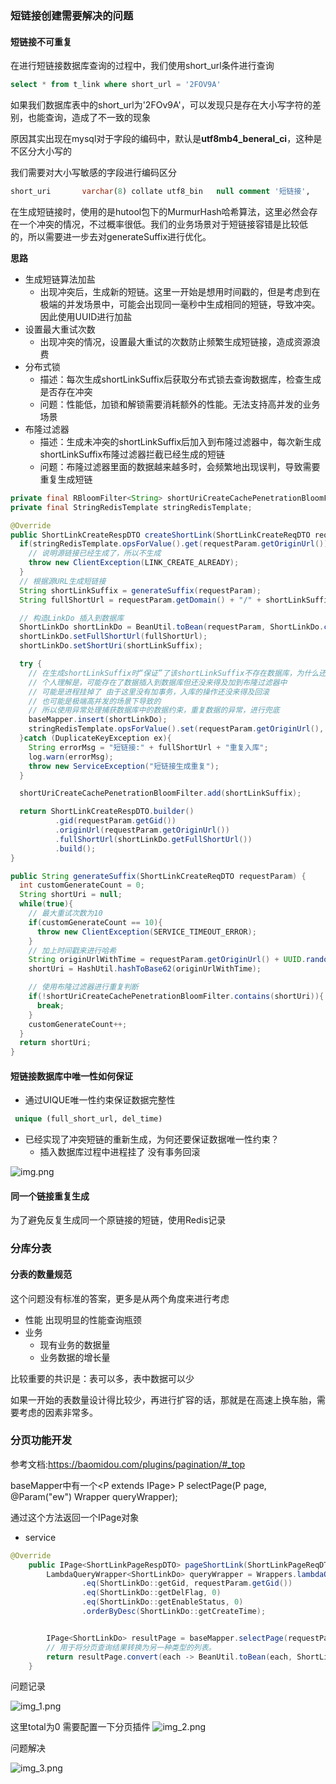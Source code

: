 ### 短链接创建需要解决的问题
#### 短链接不可重复
在进行短链接数据库查询的过程中，我们使用short_url条件进行查询
```sql
select * from t_link where short_url = '2FOV9A'
```
如果我们数据库表中的short_url为'2FOv9A'，可以发现只是存在大小写字符的差别，也能查询，造成了不一致的现象

原因其实出现在mysql对于字段的编码中，默认是**utf8mb4_beneral_ci**，这种是不区分大小写的

我们需要对大小写敏感的字段进行编码区分

```sql
short_uri       varchar(8) collate utf8_bin   null comment '短链接',
```

在生成短链接时，使用的是hutool包下的MurmurHash哈希算法，这里必然会存在一个冲突的情况，不过概率很低。我们的业务场景对于短链接容错是比较低
的，所以需要进一步去对generateSuffix进行优化。

**思路**
- 生成短链算法加盐
  - 出现冲突后，生成新的短链。这里一开始是想用时间戳的，但是考虑到在极端的并发场景中，可能会出现同一毫秒中生成相同的短链，导致冲突。因此使用UUID进行加盐
- 设置最大重试次数
  - 出现冲突的情况，设置最大重试的次数防止频繁生成短链接，造成资源浪费
- 分布式锁
  - 描述：每次生成shortLinkSuffix后获取分布式锁去查询数据库，检查生成是否存在冲突
  - 问题：性能低，加锁和解锁需要消耗额外的性能。无法支持高并发的业务场景
- 布隆过滤器
  - 描述：生成未冲突的shortLinkSuffix后加入到布隆过滤器中，每次新生成shortLinkSuffix布隆过滤器拦截已经生成的短链
  - 问题：布隆过滤器里面的数据越来越多时，会频繁地出现误判，导致需要重复生成短链

```java
private final RBloomFilter<String> shortUriCreateCachePenetrationBloomFilter;
private final StringRedisTemplate stringRedisTemplate;

@Override
public ShortLinkCreateRespDTO createShortLink(ShortLinkCreateReqDTO requestParam) {
  if(stringRedisTemplate.opsForValue().get(requestParam.getOriginUrl()) != null){
    // 说明源链接已经生成了，所以不生成
    throw new ClientException(LINK_CREATE_ALREADY);
  }
  // 根据源URL生成短链接
  String shortLinkSuffix = generateSuffix(requestParam);
  String fullShortUrl = requestParam.getDomain() + "/" + shortLinkSuffix;

  // 构造LinkDo 插入到数据库
  ShortLinkDo shortLinkDo = BeanUtil.toBean(requestParam, ShortLinkDo.class);
  shortLinkDo.setFullShortUrl(fullShortUrl);
  shortLinkDo.setShortUri(shortLinkSuffix);

  try {
    // 在生成shortLinkSuffix时“保证”了该shortLinkSuffix不存在数据库，为什么还要加一层异常处理呢？
    // 个人理解是，可能存在了数据插入到数据库但还没来得及加到布隆过滤器中
    // 可能是进程挂掉了 由于这里没有加事务，入库的操作还没来得及回滚
    // 也可能是极端高并发的场景下导致的
    // 所以使用异常处理捕获数据库中的数据约束，重复数据的异常，进行兜底
    baseMapper.insert(shortLinkDo);
    stringRedisTemplate.opsForValue().set(requestParam.getOriginUrl(), "0");
  }catch (DuplicateKeyException ex){
    String errorMsg = "短链接:" + fullShortUrl + "重复入库";
    log.warn(errorMsg);
    throw new ServiceException("短链接生成重复");
  }

  shortUriCreateCachePenetrationBloomFilter.add(shortLinkSuffix);

  return ShortLinkCreateRespDTO.builder()
          .gid(requestParam.getGid())
          .originUrl(requestParam.getOriginUrl())
          .fullShortUrl(shortLinkDo.getFullShortUrl())
          .build();
}

public String generateSuffix(ShortLinkCreateReqDTO requestParam) {
  int customGenerateCount = 0;
  String shortUri = null;
  while(true){
    // 最大重试次数为10
    if(customGenerateCount == 10){
      throw new ClientException(SERVICE_TIMEOUT_ERROR);
    }
    // 加上时间戳来进行哈希
    String originUrlWithTime = requestParam.getOriginUrl() + UUID.randomUUID();
    shortUri = HashUtil.hashToBase62(originUrlWithTime);

    // 使用布隆过滤器进行重复判断
    if(!shortUriCreateCachePenetrationBloomFilter.contains(shortUri)){
      break;
    }
    customGenerateCount++;
  }
  return shortUri;
}
```
#### 短链接数据库中唯一性如何保证
- 通过UIQUE唯一性约束保证数据完整性
```sql
 unique (full_short_url, del_time)
```
- 已经实现了冲突短链的重新生成，为何还要保证数据唯一性约束？
  - 插入数据库过程中进程挂了 没有事务回滚

![img.png](../processing_.png)

#### 同一个链接重复生成
为了避免反复生成同一个原链接的短链，使用Redis记录

### 分库分表
#### 分表的数量规范
这个问题没有标准的答案，更多是从两个角度来进行考虑
- 性能
出现明显的性能查询瓶颈
- 业务
  - 现有业务的数据量
  - 业务数据的增长量

比较重要的共识是：表可以多，表中数据可以少 

如果一开始的表数量设计得比较少，再进行扩容的话，那就是在高速上换车胎，需要考虑的因素非常多。

### 分页功能开发
参考文档:https://baomidou.com/plugins/pagination/#_top

baseMapper中有一个<P extends IPage<T>> P selectPage(P page, @Param("ew") Wrapper<T> queryWrapper);

通过这个方法返回一个IPage对象


- service
```java
@Override
    public IPage<ShortLinkPageRespDTO> pageShortLink(ShortLinkPageReqDTO requestParam) {
        LambdaQueryWrapper<ShortLinkDo> queryWrapper = Wrappers.lambdaQuery(ShortLinkDo.class)
                .eq(ShortLinkDo::getGid, requestParam.getGid())
                .eq(ShortLinkDo::getDelFlag, 0)
                .eq(ShortLinkDo::getEnableStatus, 0)
                .orderByDesc(ShortLinkDo::getCreateTime);


        IPage<ShortLinkDo> resultPage = baseMapper.selectPage(requestParam, queryWrapper);
        // 用于将分页查询结果转换为另一种类型的列表。
        return resultPage.convert(each -> BeanUtil.toBean(each, ShortLinkPageRespDTO.class));
    }
```

问题记录

![img_1.png](image/24-7-17/img_1.png)

这里total为0 需要配置一下分页插件
![img_2.png](image/24-7-17/img_2.png)

问题解决

![img_3.png](image/24-7-17/img_3.png)
